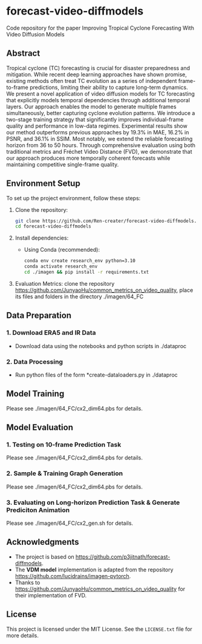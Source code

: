 # forecast-video-diffmodels
Code repository for the paper Improving Tropical Cyclone Forecasting With Video Diffusion Models

## Abstract

Tropical cyclone (TC) forecasting is crucial for disaster preparedness and mitigation. While recent deep learning approaches have shown promise, existing methods often treat TC evolution as a series of independent frame-to-frame predictions, limiting their ability to capture long-term dynamics. We present a novel application of video diffusion models for TC forecasting that explicitly models temporal dependencies through additional temporal layers. Our approach enables the model to generate multiple frames simultaneously, better capturing cyclone evolution patterns. We introduce a two-stage training strategy that significantly improves individual-frame quality and performance in low-data regimes. Experimental results show our method outperforms previous approaches by 19.3\% in MAE, 16.2\% in PSNR, and 36.1\% in SSIM. Most notably, we extend the reliable forecasting horizon from 36 to 50 hours. Through comprehensive evaluation using both traditional metrics and Fréchet Video Distance (FVD), we demonstrate that our approach produces more temporally coherent forecasts while maintaining competitive single-frame quality.

## Environment Setup

To set up the project environment, follow these steps:

1. Clone the repository:
   ```bash
   git clone https://github.com/Ren-creater/forecast-video-diffmodels.git
   cd forecast-video-diffmodels
   ```

2. Install dependencies:
   - Using Conda (recommended):
     ```bash
     conda env create research_env python=3.10
     conda activate research_env
     cd ./imagen && pip install -r requirements.txt
     ```

3. Evaluation Metrics:
   clone the repository https://github.com/JunyaoHu/common_metrics_on_video_quality,
   place its files and folders in the directory ./imagen/64_FC


## Data Preparation

### 1. Download ERA5 and IR Data
- Download data using the notebooks and python scripts in ./dataproc

### 2. Data Processing
- Run python files of the form *create-dataloaders.py in ./dataproc

## Model Training

Please see ./imagen/64_FC/cx2_dim64.pbs for details.

## Model Evaluation

### 1. Testing on 10-frame Prediction Task
Please see ./imagen/64_FC/cx2_dim64.pbs for details.

### 2. Sample & Training Graph Generation
Please see ./imagen/64_FC/cx2_dim64.pbs for details.

### 3. Evaluating on Long-horizon Prediction Task & Generate Prediciton Animation
Please see ./imagen/64_FC/cx2_gen.sh for details.

## Acknowledgments

- The project is based on https://github.com/p3jitnath/forecast-diffmodels.
- The **VDM model** implementation is adapted from the repository https://github.com/lucidrains/imagen-pytorch.
- Thanks to https://github.com/JunyaoHu/common_metrics_on_video_quality for their implementation of FVD.

## License

This project is licensed under the MIT License. See the `LICENSE.txt` file for more details.
